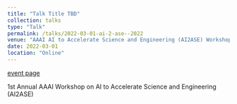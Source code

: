 ```yaml
---
title: "Talk Title TBD"
collection: talks
type: "Talk"
permalink: /talks/2022-03-01-ai-2-ase--2022
venue: "AAAI AI to Accelerate Science and Engineering (AI2ASE) Workshop"
date: 2022-03-01
location: "Online"
---
```


[event page](https://ai-2-ase.github.io/)

1st Annual AAAI Workshop on AI to Accelerate Science and Engineering (AI2ASE) 
